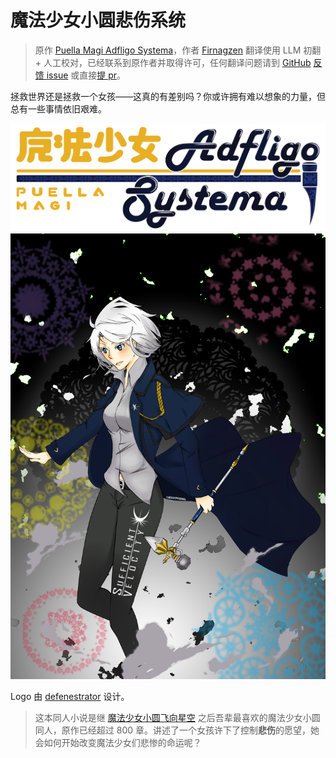 # 魔法少女小圆悲伤系统

> 原作 [Puella Magi Adfligo Systema](https://forums.sufficientvelocity.com/threads/2538/)，作者 [Firnagzen](https://forums.sufficientvelocity.com/members/firnagzen.386/)
> 翻译使用 LLM 初翻 + 人工校对，已经联系到原作者并取得许可，任何翻译问题请到 [GitHub](https://github.com/liuli-moe/pmas) [反馈 issue](https://github.com/liuli-moe/pmas/issues) 或直接[提 pr](https://github.com/liuli-moe/pmas/pulls)。

拯救世界还是拯救一个女孩——这真的有差别吗？你或许拥有难以想象的力量，但总有一些事情依旧艰难。

![logo](./assets/banner.png)
![cover](./assets/cover.jpg)

Logo 由 [defenestrator](https://forums.sufficientvelocity.com/members/defenestrator.889/) 设计。

> 这本同人小说是继 [魔法少女小圆飞向星空](https://tts.liuli.moe/) 之后吾辈最喜欢的魔法少女小圆同人，原作已经超过 800 章。讲述了一个女孩许下了控制**悲伤**的愿望，她会如何开始改变魔法少女们悲惨的命运呢？
